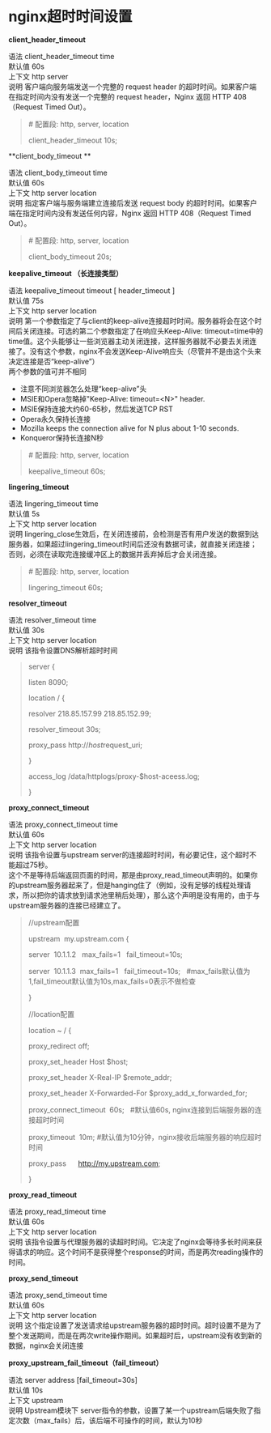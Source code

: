 # nginx超时时间设置

**client\_header\_timeout**

语法 client\_header\_timeout time  
默认值 60s  
上下文 http server  
说明 客户端向服务端发送一个完整的 request header 的超时时间。如果客户端在指定时间内没有发送一个完整的 request header，Nginx 返回 HTTP 408（Request Timed Out）。

> \# 配置段: http, server, location
>
> client\_header\_timeout 10s;

**client\_body\_timeout **

语法 client\_body\_timeout time  
默认值 60s  
上下文 http server location  
说明 指定客户端与服务端建立连接后发送 request body 的超时时间。如果客户端在指定时间内没有发送任何内容，Nginx 返回 HTTP 408（Request Timed Out）。

> \# 配置段: http, server, location
>
> client\_body\_timeout 20s;

**keepalive\_timeout （长连接类型）**

语法 keepalive\_timeout timeout \[ header\_timeout \]  
默认值 75s  
上下文 http server location  
说明 第一个参数指定了与client的keep-alive连接超时时间。服务器将会在这个时间后关闭连接。可选的第二个参数指定了在响应头Keep-Alive: timeout=time中的time值。这个头能够让一些浏览器主动关闭连接，这样服务器就不必要去关闭连接了。没有这个参数，nginx不会发送Keep-Alive响应头（尽管并不是由这个头来决定连接是否“keep-alive”）  
两个参数的值可并不相同

* 注意不同浏览器怎么处理“keep-alive”头
* MSIE和Opera忽略掉"Keep-Alive: timeout=&lt;N&gt;" header.
* MSIE保持连接大约60-65秒，然后发送TCP RST
* Opera永久保持长连接
* Mozilla keeps the connection alive for N plus about 1-10 seconds.
* Konqueror保持长连接N秒

> \# 配置段: http, server, location
>
> keepalive\_timeout 60s;

**lingering\_timeout**

语法 lingering\_timeout time  
默认值 5s  
上下文 http server location  
说明 lingering\_close生效后，在关闭连接前，会检测是否有用户发送的数据到达服务器，如果超过lingering\_timeout时间后还没有数据可读，就直接关闭连接；否则，必须在读取完连接缓冲区上的数据并丢弃掉后才会关闭连接。

> \# 配置段: http, server, location
>
> lingering\_timeout 60s;

**resolver\_timeout**

语法 resolver\_timeout time  
默认值 30s  
上下文 http server location  
说明 该指令设置DNS解析超时时间

> server {
>
>  listen 8090;
>
>  location / {
>
>  resolver 218.85.157.99 218.85.152.99;
>
>  resolver\_timeout 30s;
>
>  proxy\_pass http://$host$request\_uri;
>
>  }
>
>  access\_log  /data/httplogs/proxy-$host-aceess.log;      
>
> }

**proxy\_connect\_timeout**

语法 proxy\_connect\_timeout time  
默认值 60s  
上下文 http server location  
说明 该指令设置与upstream server的连接超时时间，有必要记住，这个超时不能超过75秒。  
这个不是等待后端返回页面的时间，那是由proxy\_read\_timeout声明的。如果你的upstream服务器起来了，但是hanging住了（例如，没有足够的线程处理请求，所以把你的请求放到请求池里稍后处理），那么这个声明是没有用的，由于与upstream服务器的连接已经建立了。

> //upstream配置
>
> upstream  my.upstream.com {
>
> server  10.1.1.2   max\_fails=1   fail\_timeout=10s; 
>
> server  10.1.1.3  max\_fails=1   fail\_timeout=10s;   \#max\_fails默认值为1,fail\_timeout默认值为10s,max\_fails=0表示不做检查
>
> }
>
> //location配置
>
> location ~ / {
>
> proxy\_redirect off;
>
> proxy\_set\_header Host $host;
>
> proxy\_set\_header X-Real-IP $remote\_addr;
>
> proxy\_set\_header X-Forwarded-For $proxy\_add\_x\_forwarded\_for;
>
> proxy\_connect\_timeout  60s;   \#默认值60s, nginx连接到后端服务器的连接超时时间
>
> proxy\_timeout  10m; \#默认值为10分钟，nginx接收后端服务器的响应超时时间
>
> proxy\_pass      http://my.upstream.com;
>
> }

**proxy\_read\_timeout**

语法 proxy\_read\_timeout time  
默认值 60s  
上下文 http server location  
说明 该指令设置与代理服务器的读超时时间。它决定了nginx会等待多长时间来获得请求的响应。这个时间不是获得整个response的时间，而是两次reading操作的时间。

**proxy\_send\_timeout**

语法 proxy\_send\_timeout time  
默认值 60s  
上下文 http server location  
说明 这个指定设置了发送请求给upstream服务器的超时时间。超时设置不是为了整个发送期间，而是在两次write操作期间。如果超时后，upstream没有收到新的数据，nginx会关闭连接

**proxy\_upstream\_fail\_timeout（fail\_timeout）**

语法 server address \[fail\_timeout=30s\]  
默认值 10s  
上下文 upstream  
说明 Upstream模块下 server指令的参数，设置了某一个upstream后端失败了指定次数（max\_fails）后，该后端不可操作的时间，默认为10秒


